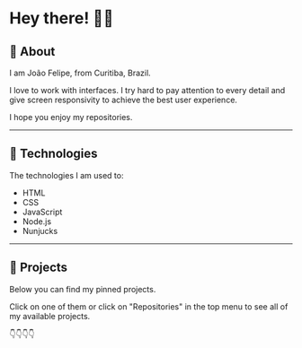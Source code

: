 <h1>Hey there! 👨‍💻</h1>

## 📝 About
I am João Felipe, from Curitiba, Brazil. 
 
I love to work with interfaces. I try hard to pay attention to every detail and give screen responsivity to achieve the best user experience. 

I hope you enjoy my repositories.

---

## 🚀 Technologies
The technologies I am used to: 

- HTML
- CSS
- JavaScript
- Node.js
- Nunjucks

---

## 📃 Projects

Below you can find my pinned projects.
 
Click on one of them or click on "Repositories" in the top menu to see all of my available projects.

👇👇👇👇
